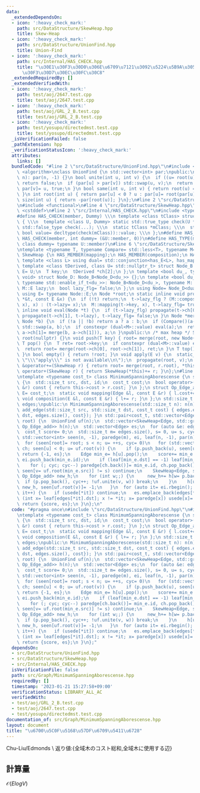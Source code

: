 ```yaml
---
data:
  _extendedDependsOn:
  - icon: ':heavy_check_mark:'
    path: src/DataStructure/SkewHeap.hpp
    title: Skew-Heap
  - icon: ':heavy_check_mark:'
    path: src/DataStructure/UnionFind.hpp
    title: Union-Find
  - icon: ':heavy_check_mark:'
    path: src/Internal/HAS_CHECK.hpp
    title: "\u30E1\u30F3\u30D0\u306E\u6709\u7121\u3092\u5224\u5B9A\u3059\u308B\u30C6\
      \u30F3\u30D7\u30EC\u30FC\u30C8"
  _extendedRequiredBy: []
  _extendedVerifiedWith:
  - icon: ':heavy_check_mark:'
    path: test/aoj/2647.test.cpp
    title: test/aoj/2647.test.cpp
  - icon: ':heavy_check_mark:'
    path: test/aoj/GRL_2_B.test.cpp
    title: test/aoj/GRL_2_B.test.cpp
  - icon: ':heavy_check_mark:'
    path: test/yosupo/directedmst.test.cpp
    title: test/yosupo/directedmst.test.cpp
  _isVerificationFailed: false
  _pathExtension: hpp
  _verificationStatusIcon: ':heavy_check_mark:'
  attributes:
    links: []
  bundledCode: "#line 2 \"src/DataStructure/UnionFind.hpp\"\n#include <vector>\n#include\
    \ <algorithm>\nclass UnionFind {\n std::vector<int> par;\npublic:\n UnionFind(int\
    \ n): par(n, -1) {}\n bool unite(int u, int v) {\n  if ((u= root(u)) == (v= root(v)))\
    \ return false;\n  if (par[u] > par[v]) std::swap(u, v);\n  return par[u]+= par[v],\
    \ par[v]= u, true;\n }\n bool same(int u, int v) { return root(u) == root(v);\
    \ }\n int root(int u) { return par[u] < 0 ? u : par[u]= root(par[u]); }\n int\
    \ size(int u) { return -par[root(u)]; }\n};\n#line 2 \"src/DataStructure/SkewHeap.hpp\"\
    \n#include <functional>\n#line 4 \"src/DataStructure/SkewHeap.hpp\"\n#include\
    \ <cstddef>\n#line 2 \"src/Internal/HAS_CHECK.hpp\"\n#include <type_traits>\n\
    #define HAS_CHECK(member, Dummy) \\\n template <class tClass> struct has_##member\
    \ { \\\n  template <class U, Dummy> static std::true_type check(U *); \\\n  static\
    \ std::false_type check(...); \\\n  static tClass *mClass; \\\n  static const\
    \ bool value= decltype(check(mClass))::value; \\\n };\n#define HAS_MEMBER(member)\
    \ HAS_CHECK(member, int dummy= (&U::member, 0))\n#define HAS_TYPE(member) HAS_CHECK(member,\
    \ class dummy= typename U::member)\n#line 6 \"src/DataStructure/SkewHeap.hpp\"\
    \ntemplate <typename T, typename Compare= std::less<T>, typename M= void> struct\
    \ SkewHeap {\n HAS_MEMBER(mapping);\n HAS_MEMBER(composition);\n HAS_TYPE(E);\n\
    \ template <class L> using dual= std::conjunction<has_E<L>, has_mapping<L>, has_composition<L>>;\n\
    \ template <class tDerived, class U= std::nullptr_t> struct Node_B {\n  using\
    \ E= U;\n  T key;\n  tDerived *ch[2];\n };\n template <bool du_, typename tEnable=\
    \ void> struct Node_D: Node_B<Node_D<du_>> {};\n template <bool du_> struct Node_D<du_,\
    \ typename std::enable_if_t<du_>>: Node_B<Node_D<du_>, typename M::E> {\n  typename\
    \ M::E lazy;\n  bool lazy_flg= false;\n };\n using Node= Node_D<dual<M>::value>;\n\
    \ using E= typename Node::E;\n Node *root;\n static inline void propagate(Node\
    \ *&t, const E &x) {\n  if (!t) return;\n  t->lazy_flg ? (M::composition(t->lazy,\
    \ x), x) : (t->lazy= x);\n  M::mapping(t->key, x), t->lazy_flg= true;\n }\n static\
    \ inline void eval(Node *t) {\n  if (t->lazy_flg) propagate(t->ch[0], t->lazy),\
    \ propagate(t->ch[1], t->lazy), t->lazy_flg= false;\n }\n Node *merge(Node *a,\
    \ Node *b) {\n  if (!a || !b) return a ? a : b;\n  if (Compare()(a->key, b->key))\
    \ std::swap(a, b);\n  if constexpr (dual<M>::value) eval(a);\n  return std::swap(a->ch[0],\
    \ a->ch[1]= merge(b, a->ch[1])), a;\n }\npublic:\n /* max heap */ SkewHeap():\
    \ root(nullptr) {}\n void push(T key) { root= merge(root, new Node{key}); }\n\
    \ T pop() {\n  T ret= root->key;\n  if constexpr (dual<M>::value) eval(root);\n\
    \  return root= merge(root->ch[0], root->ch[1]), ret;\n }\n T top() { return root->key;\
    \ }\n bool empty() { return !root; }\n void apply(E v) {\n  static_assert(dual<M>::value,\
    \ \"\\\"apply\\\" is not available\\n\");\n  propagate(root, v);\n }\n SkewHeap\
    \ &operator+=(SkewHeap r) { return root= merge(root, r.root), *this; }\n SkewHeap\
    \ operator+(SkewHeap r) { return SkewHeap(*this)+= r; }\n};\n#line 4 \"src/Graph/MinimumSpanningAborescense.hpp\"\
    \ntemplate <typename cost_t> class MinimumSpanningAborescense {\n struct Edge\
    \ {\n  std::size_t src, dst, id;\n  cost_t cost;\n  bool operator>(const Edge\
    \ &r) const { return this->cost > r.cost; }\n };\n struct Op_Edge_add {\n  using\
    \ E= cost_t;\n  static void mapping(Edge &l, const E &r) { l.cost+= r; }\n  static\
    \ void composition(E &l, const E &r) { l+= r; }\n };\n std::size_t n;\n std::vector<Edge>\
    \ edges;\npublic:\n MinimumSpanningAborescense(std::size_t n): n(n) {}\n void\
    \ add_edge(std::size_t src, std::size_t dst, cost_t cost) { edges.emplace_back(Edge{src,\
    \ dst, edges.size(), cost}); }\n std::pair<cost_t, std::vector<Edge>> get_MSA(int\
    \ root) {\n  UnionFind uf(n);\n  std::vector<SkewHeap<Edge, std::greater<Edge>,\
    \ Op_Edge_add>> h(n);\n  std::vector<Edge> es;\n  for (auto &e: edges) h[e.dst].push(e);\n\
    \  cost_t score= 0;\n  std::size_t m= edges.size(), s= 0, u= s, cyc= 0, v;\n \
    \ std::vector<int> seen(n, -1), paredge(m), ei, leaf(n, -1), par(n), usede(m);\n\
    \  for (seen[root]= root; s < n; u= ++s, cyc= 0)\n   for (std::vector<int> p,\
    \ ch; seen[u] < 0; u= uf.root(v)) {\n    if (p.push_back(u), seen[u]= s; h[u].empty())\
    \ return {-1, es};\n    Edge min_e= h[u].pop();\n    score+= min_e.cost, h[u].apply(-min_e.cost),\
    \ ei.push_back(min_e.id);\n    if (leaf[min_e.dst] == -1) leaf[min_e.dst]= min_e.id;\n\
    \    for (; cyc; cyc--) paredge[ch.back()]= min_e.id, ch.pop_back();\n    if (ch.push_back(min_e.id);\
    \ seen[v= uf.root(min_e.src)] != s) continue;\n    SkewHeap<Edge, std::greater<Edge>,\
    \ Op_Edge_add> new_h;\n    for (int w;;) {\n     new_h+= h[w= p.back()];\n   \
    \  if (p.pop_back(), cyc++; !uf.unite(v, w)) break;\n    }\n    h[uf.root(v)]=\
    \ new_h, seen[uf.root(v)]= -1;\n   }\n  for (auto it= ei.rbegin(); it != ei.rend();\
    \ it++) {\n   if (usede[*it]) continue;\n   es.emplace_back(edges[*it]);\n   for\
    \ (int x= leaf[edges[*it].dst]; x != *it; x= paredge[x]) usede[x]= 1;\n  }\n \
    \ return {score, es};\n }\n};\n"
  code: "#pragma once\n#include \"src/DataStructure/UnionFind.hpp\"\n#include \"src/DataStructure/SkewHeap.hpp\"\
    \ntemplate <typename cost_t> class MinimumSpanningAborescense {\n struct Edge\
    \ {\n  std::size_t src, dst, id;\n  cost_t cost;\n  bool operator>(const Edge\
    \ &r) const { return this->cost > r.cost; }\n };\n struct Op_Edge_add {\n  using\
    \ E= cost_t;\n  static void mapping(Edge &l, const E &r) { l.cost+= r; }\n  static\
    \ void composition(E &l, const E &r) { l+= r; }\n };\n std::size_t n;\n std::vector<Edge>\
    \ edges;\npublic:\n MinimumSpanningAborescense(std::size_t n): n(n) {}\n void\
    \ add_edge(std::size_t src, std::size_t dst, cost_t cost) { edges.emplace_back(Edge{src,\
    \ dst, edges.size(), cost}); }\n std::pair<cost_t, std::vector<Edge>> get_MSA(int\
    \ root) {\n  UnionFind uf(n);\n  std::vector<SkewHeap<Edge, std::greater<Edge>,\
    \ Op_Edge_add>> h(n);\n  std::vector<Edge> es;\n  for (auto &e: edges) h[e.dst].push(e);\n\
    \  cost_t score= 0;\n  std::size_t m= edges.size(), s= 0, u= s, cyc= 0, v;\n \
    \ std::vector<int> seen(n, -1), paredge(m), ei, leaf(n, -1), par(n), usede(m);\n\
    \  for (seen[root]= root; s < n; u= ++s, cyc= 0)\n   for (std::vector<int> p,\
    \ ch; seen[u] < 0; u= uf.root(v)) {\n    if (p.push_back(u), seen[u]= s; h[u].empty())\
    \ return {-1, es};\n    Edge min_e= h[u].pop();\n    score+= min_e.cost, h[u].apply(-min_e.cost),\
    \ ei.push_back(min_e.id);\n    if (leaf[min_e.dst] == -1) leaf[min_e.dst]= min_e.id;\n\
    \    for (; cyc; cyc--) paredge[ch.back()]= min_e.id, ch.pop_back();\n    if (ch.push_back(min_e.id);\
    \ seen[v= uf.root(min_e.src)] != s) continue;\n    SkewHeap<Edge, std::greater<Edge>,\
    \ Op_Edge_add> new_h;\n    for (int w;;) {\n     new_h+= h[w= p.back()];\n   \
    \  if (p.pop_back(), cyc++; !uf.unite(v, w)) break;\n    }\n    h[uf.root(v)]=\
    \ new_h, seen[uf.root(v)]= -1;\n   }\n  for (auto it= ei.rbegin(); it != ei.rend();\
    \ it++) {\n   if (usede[*it]) continue;\n   es.emplace_back(edges[*it]);\n   for\
    \ (int x= leaf[edges[*it].dst]; x != *it; x= paredge[x]) usede[x]= 1;\n  }\n \
    \ return {score, es};\n }\n};"
  dependsOn:
  - src/DataStructure/UnionFind.hpp
  - src/DataStructure/SkewHeap.hpp
  - src/Internal/HAS_CHECK.hpp
  isVerificationFile: false
  path: src/Graph/MinimumSpanningAborescense.hpp
  requiredBy: []
  timestamp: '2023-01-21 15:27:58+09:00'
  verificationStatus: LIBRARY_ALL_AC
  verifiedWith:
  - test/aoj/GRL_2_B.test.cpp
  - test/aoj/2647.test.cpp
  - test/yosupo/directedmst.test.cpp
documentation_of: src/Graph/MinimumSpanningAborescense.hpp
layout: document
title: "\u6700\u5C0F\u5168\u57DF\u6709\u5411\u6728"
---
```

Chu-Liu/Edmonds \\
返り値:{全域木のコスト総和,全域木に使用する辺}
## 計算量
$\mathcal{O}(E log V)$